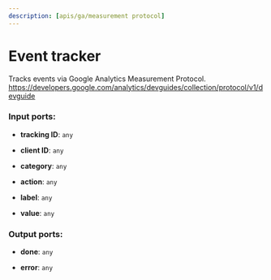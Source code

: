 ```yaml
---
description: [apis/ga/measurement protocol]
---
```


# Event tracker

Tracks events via Google Analytics Measurement Protocol.
https://developers.google.com/analytics/devguides/collection/protocol/v1/devguide

### Input ports:

* __tracking ID__: ` any `


* __client ID__: ` any `


* __category__: ` any `


* __action__: ` any `


* __label__: ` any `


* __value__: ` any `

### Output ports:

* __done__: ` any `


* __error__: ` any `


